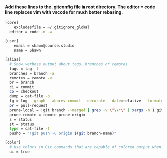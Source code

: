 #### Add these lines to the .gitconfig file in root directory. The editor = code line replaces vim with vscode for much better rebasing. 

```bash
[core]
	excludesfile = ~/.gitignore_global
  editor = code -n -w

[user]
	email = shawn@course.studio
	name = Shawn
	
[alias]
  # Show verbose output about tags, branches or remotes
  tags = tag -l
  branches = branch -a
  remotes = remote -v
  br = branch
  ci = commit
  co = checkout
  dump = cat-file -p
  lg = log --graph --abbrev-commit --decorate --date=relative --format=format:'%C(yellow)%h%C(reset) %C(dim)%ar %an %d%C(reset)%n%s%n'
  pr = pull-request
  prune-local = !git branch --merged | grep -v \"\\*\" | xargs -n 1 git branch -d
  prune-remote = remote prune origin
  s = status
  st = status
  type = cat-file -t
  pusho = "!git push -u origin $(git branch-name)"

[color]
  # Use colors in Git commands that are capable of colored output when outputting to the terminal
  ui = true
  ```
